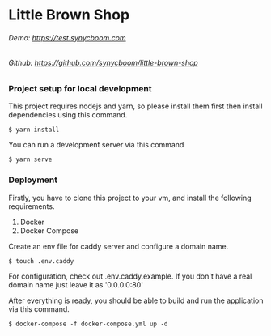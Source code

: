 # Little Brown Shop

###### Demo: https://test.synycboom.com

###### Github: https://github.com/synycboom/little-brown-shop

### Project setup for local development

This project requires nodejs and yarn, so please install them first then install dependencies using this command.

```
$ yarn install
```

You can run a development server via this command

```
$ yarn serve
```

### Deployment

Firstly, you have to clone this project to your vm, and install the following requirements.

1. Docker
2. Docker Compose

Create an env file for caddy server and configure a domain name.

```
$ touch .env.caddy
```

For configuration, check out .env.caddy.example. If you don't have a real domain name just leave it as '0.0.0.0:80'

After everything is ready, you should be able to build and run the application via this command.

```
$ docker-compose -f docker-compose.yml up -d
```
